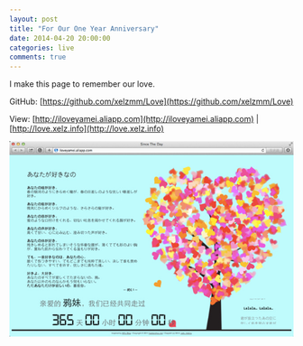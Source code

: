 ```yaml
---
layout: post
title: "For Our One Year Anniversary"
date: 2014-04-20 20:00:00
categories: live
comments: true
---
```


I make this page to remember our love.

GitHub: [https://github.com/xelzmm/Love](https://github.com/xelzmm/Love)

View: [http://iloveyamei.aliapp.com](http://iloveyamei.aliapp.com) | [http://love.xelz.info](http://love.xelz.info)

![](/assets/2014/one-year.jpg)
